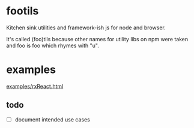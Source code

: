 # footils
Kitchen sink utilities and framework-ish js for node and browser.

It's called (foo)tils because other names for utility libs on npm were taken and foo is foo which rhymes with "u".

# examples
[examples/rxReact.html](rxReact)

## todo
- [ ] document intended use cases
